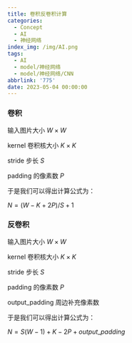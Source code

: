 ```yaml
---
title: 卷积反卷积计算
categories:
  - Concept
  - AI
  - 神经网络
index_img: /img/AI.png
tags:
  - AI
  - model/神经网络
  - model/神经网络/CNN
abbrlink: '775'
date: 2023-05-04 00:00:00
---
```



### 卷积

输入图片大小  $W\times W$

kernel 卷积核大小 $K\times K$

stride 步长  $S$

padding 的像素数 $P$

于是我们可以得出计算公式为：

$N = (W − K + 2P )/S+1$



### 反卷积

输入图片大小 $W\times W$

kernel 卷积核大小 $K\times K$

stride 步长 $S$

padding 的像素数 $P$

output\_padding 周边补充像素数

于是我们可以得出计算公式为：

$N = S(W-1)+K-2P+output\_padding$
